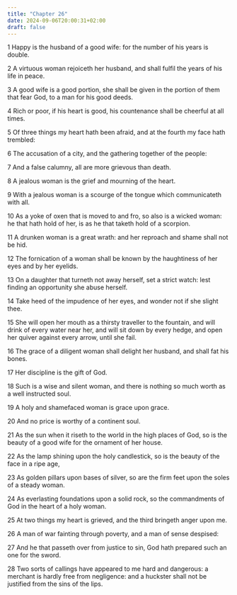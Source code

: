 ```yaml
---
title: "Chapter 26"
date: 2024-09-06T20:00:31+02:00
draft: false
---
```



1 Happy is the husband of a good wife: for the number of his years is double.

2 A virtuous woman rejoiceth her husband, and shall fulfil the years of his life in peace.

3 A good wife is a good portion, she shall be given in the portion of them that fear God, to a man for his good deeds.

4 Rich or poor, if his heart is good, his countenance shall be cheerful at all times.

5 Of three things my heart hath been afraid, and at the fourth my face hath trembled:

6 The accusation of a city, and the gathering together of the people:

7 And a false calumny, all are more grievous than death.

8 A jealous woman is the grief and mourning of the heart.

9 With a jealous woman is a scourge of the tongue which communicateth with all.

10 As a yoke of oxen that is moved to and fro, so also is a wicked woman: he that hath hold of her, is as he that taketh hold of a scorpion.

11 A drunken woman is a great wrath: and her reproach and shame shall not be hid.

12 The fornication of a woman shall be known by the haughtiness of her eyes and by her eyelids.

13 On a daughter that turneth not away herself, set a strict watch: lest finding an opportunity she abuse herself.

14 Take heed of the impudence of her eyes, and wonder not if she slight thee.

15 She will open her mouth as a thirsty traveller to the fountain, and will drink of every water near her, and will sit down by every hedge, and open her quiver against every arrow, until she fail.

16 The grace of a diligent woman shall delight her husband, and shall fat his bones.

17 Her discipline is the gift of God.

18 Such is a wise and silent woman, and there is nothing so much worth as a well instructed soul.

19 A holy and shamefaced woman is grace upon grace.

20 And no price is worthy of a continent soul.

21 As the sun when it riseth to the world in the high places of God, so is the beauty of a good wife for the ornament of her house.

22 As the lamp shining upon the holy candlestick, so is the beauty of the face in a ripe age,

23 As golden pillars upon bases of silver, so are the firm feet upon the soles of a steady woman.

24 As everlasting foundations upon a solid rock, so the commandments of God in the heart of a holy woman.

25 At two things my heart is grieved, and the third bringeth anger upon me.

26 A man of war fainting through poverty, and a man of sense despised:

27 And he that passeth over from justice to sin, God hath prepared such an one for the sword.

28 Two sorts of callings have appeared to me hard and dangerous: a merchant is hardly free from negligence: and a huckster shall not be justified from the sins of the lips.

